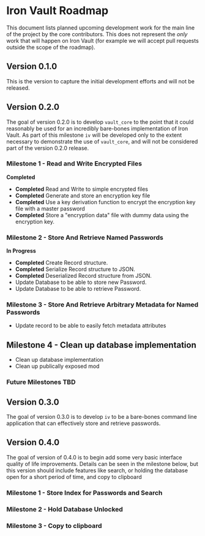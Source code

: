 # Iron Vault Roadmap

This document lists planned upcoming development work for the main line of the project by the core contributors. This does not represent the _only_ work that will happen on Iron Vault (for example we will accept pull requests outside the scope of the roadmap).

## Version 0.1.0

This is the version to capture the initial development efforts and will not be released.

## Version 0.2.0

The goal of version 0.2.0 is to develop `vault_core` to the point that it could reasonably be used for an incredibly bare-bones implementation of Iron Vault. As part of this milestone `iv` will be developed only to the extent necessary to demonstrate the use of `vault_core`, and will not be considered part of the version 0.2.0 release.

### Milestone 1 - Read and Write Encrypted Files
**Completed**
* **Completed** Read and Write to simple encrypted files
* **Completed** Generate and store an encryption key file
* **Completed** Use a key derivation function to encrypt the encryption key file with a master password
* **Completed** Store a "encryption data" file with dummy data using the encryption key.

### Milestone 2 - Store And Retrieve Named Passwords
**In Progress**
* **Completed** Create Record structure.
* **Completed** Serialize Record structure to JSON.
* **Completed** Deserialized Record structure from JSON.
* Update Database to be able to store new Password.
* Update Database to be able to retrieve Password.

### Milestone 3 - Store And Retrieve Arbitrary Metadata for Named Passwords
* Update record to be able to easily fetch metadata attributes

## Milestone 4 - Clean up database implementation
* Clean up database implementation
* Clean up publically exposed mod

### Future Milestones TBD

## Version 0.3.0

The goal of version 0.3.0 is to develop `iv` to be a bare-bones command line application that can effectively store and retrieve passwords.

## Version 0.4.0

The goal of version of 0.4.0 is to begin add some very basic interface quality of life improvements. Details can be seen in the milestone below, but this version should include features like search, or holding the database open for a short period of time, and copy to clipboard

### Milestone 1 - Store Index for Passwords and Search

### Milestone 2 - Hold Database Unlocked

### Milestone 3 - Copy to clipboard
